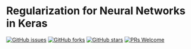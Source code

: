 # Regularization for Neural Networks in Keras
[![GitHub issues](https://img.shields.io/github/issues/Develop-Packt/Regularization-for-Neural-Networks-in-Keras.svg)](https://github.com/Develop-Packt/Regularization-for-Neural-Networks-in-Keras/issues)
[![GitHub forks](https://img.shields.io/github/forks/Develop-Packt/Regularization-for-Neural-Networks-in-Keras.svg)](https://github.com/Develop-Packt/Regularization-for-Neural-Networks-in-Keras/network)
[![GitHub stars](https://img.shields.io/github/stars/Develop-Packt/Regularization-for-Neural-Networks-in-Keras.svg)](https://github.com/Develop-Packt/Regularization-for-Neural-Networks-in-Keras/stargazers)
[![PRs Welcome](https://img.shields.io/badge/PRs-welcome-brightgreen.svg)](https://github.com/Develop-Packt/Regularization-for-Neural-Networks-in-Keras/pulls)
